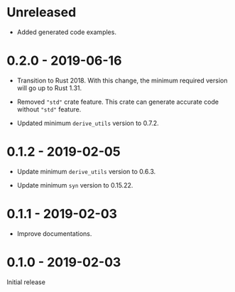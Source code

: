 # Unreleased

* Added generated code examples.

# 0.2.0 - 2019-06-16

* Transition to Rust 2018. With this change, the minimum required version will go up to Rust 1.31.

* Removed `"std"` crate feature. This crate can generate accurate code without `"std"` feature.

* Updated minimum `derive_utils` version to 0.7.2.

# 0.1.2 - 2019-02-05

* Update minimum `derive_utils` version to 0.6.3.

* Update minimum `syn` version to 0.15.22.

# 0.1.1 - 2019-02-03

* Improve documentations.

# 0.1.0 - 2019-02-03

Initial release
